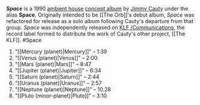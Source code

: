 _**Space**_ is a 1990 [ambient house](https://en.wikipedia.org/wiki/Ambient_house "Ambient house") [concept album](https://en.wikipedia.org/wiki/Concept_album "Concept album") by [Jimmy Cauty](https://en.wikipedia.org/wiki/Jimmy_Cauty "Jimmy Cauty") under the alias **Space**. Originally intended to be [[The Orb]]'s debut album, _Space_ was refactored for release as a solo album following Cauty's departure from that group. _Space_ was independently released on [KLF /Communications](https://en.wikipedia.org/wiki/KLF_Communications "KLF Communications"), the record label formed to distribute the work of Cauty's other project, [[The KLF]]. #Space 

1. "[[Mercury (planet)|Mercury]]" – 1:39 
2. "[[Venus (planet)|Venus]]" – 2:00
3. "[[Mars (planet)|Mars]]" – 8:47
4. "[[Jupiter (planet)|Jupiter]]" – 6:34
5. "[[Saturn (planet)|Saturn]]" – 2:44
6. "[[Uranus (planet)|Uranus]]" – 2:57
7. "[[Neptune (planet)|Neptune]]" – 10.28
8. "[[Pluto (minor-planet)|Pluto]]" – 3:10
